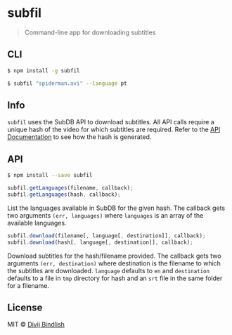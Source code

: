 # subfil

> Command-line app for downloading subtitles

## CLI

```sh
$ npm install -g subfil
```

```sh
$ subfil "spiderman.avi" --language pt
```

## Info

`subfil` uses the SubDB API to download subtitles. All API calls require a unique hash of the video for which subtitles are required. Refer to the
[API Documentation](http://thesubdb.com/api) to see how the hash is generated.

## API

```sh
$ npm install --save subfil
```

```js
subfil.getLanguages(filename, callback);
subfil.getLanguages(hash, callback);
```

List the languages available in SubDB for the given hash. The callback gets two arguments `(err, languages)` where `languages` is an array of the available languages.

```js
subfil.download(filename[, language[, destination]], callback);
subfil.download(hash[, language[, destination]], callback);
```

Download subtitles for the hash/filename provided. The callback gets two arguments `(err, destination)` where destination is the filename to which the subtitles are downloaded. `language` defaults to `en` and `destination` defaults to a file in `tmp` directory for hash and an `srt` file in the same folder for a filename.

## License

MIT © [Divij Bindlish](http://divijbindlish.com)
